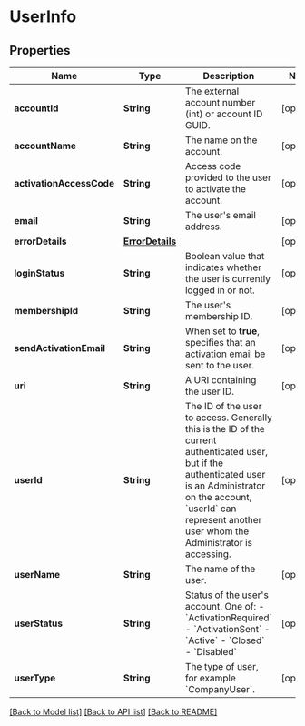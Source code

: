 # UserInfo

## Properties
Name | Type | Description | Notes
------------ | ------------- | ------------- | -------------
**accountId** | **String** | The external account number (int) or account ID GUID. | [optional] 
**accountName** | **String** | The name on the account. | [optional] 
**activationAccessCode** | **String** | Access code provided to the user to activate the account. | [optional] 
**email** | **String** | The user&#39;s email address. | [optional] 
**errorDetails** | [**ErrorDetails**](ErrorDetails.md) |  | [optional] 
**loginStatus** | **String** | Boolean value that indicates whether the user is currently logged in or not. | [optional] 
**membershipId** | **String** | The user&#39;s membership ID. | [optional] 
**sendActivationEmail** | **String** | When set to **true**, specifies that an activation email be sent to the user. | [optional] 
**uri** | **String** | A URI containing the user ID. | [optional] 
**userId** | **String** | The ID of the user to access. Generally this is the ID of the current authenticated user, but if the authenticated user is an Administrator on the account, &#x60;userId&#x60; can represent another user whom the Administrator is accessing.  | [optional] 
**userName** | **String** | The name of the user. | [optional] 
**userStatus** | **String** | Status of the user&#39;s account. One of:  - &#x60;ActivationRequired&#x60; - &#x60;ActivationSent&#x60; - &#x60;Active&#x60; - &#x60;Closed&#x60; - &#x60;Disabled&#x60;  | [optional] 
**userType** | **String** | The type of user, for example &#x60;CompanyUser&#x60;. | [optional] 

[[Back to Model list]](../README.md#documentation-for-models) [[Back to API list]](../README.md#documentation-for-api-endpoints) [[Back to README]](../README.md)



